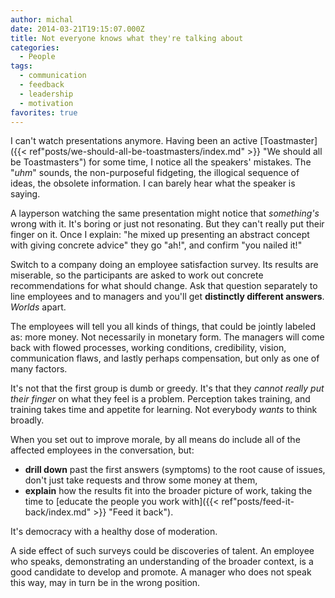 ```yaml
---
author: michal
date: 2014-03-21T19:15:07.000Z
title: Not everyone knows what they're talking about
categories:
  - People
tags:
  - communication
  - feedback
  - leadership
  - motivation
favorites: true
---
```


I can't watch presentations anymore. Having been an active [Toastmaster]({{< ref"posts/we-should-all-be-toastmasters/index.md" >}} "We should all be Toastmasters") for some time, I notice all the speakers' mistakes. The "_uhm_" sounds, the non-purposeful fidgeting, the illogical sequence of ideas, the obsolete information. I can barely hear what the speaker is saying.

<!--more-->

A layperson watching the same presentation might notice that _something's_ wrong with it. It's boring or just not resonating. But they can't really put their finger on it. Once I explain: "he mixed up presenting an abstract concept with giving concrete advice" they go "ah!", and confirm "you nailed it!"

Switch to a company doing an employee satisfaction survey. Its results are miserable, so the participants are asked to work out concrete recommendations for what should change. Ask that question separately to line employees and to managers and you'll get __distinctly different answers__. _Worlds_ apart.

The employees will tell you all kinds of things, that could be jointly labeled as: more money. Not necessarily in monetary form. The managers will come back with flowed processes, working conditions, credibility, vision, communication flaws, and lastly perhaps compensation, but only as one of many factors.

It's not that the first group is dumb or greedy. It's that they _cannot really put their finger_ on what they feel is a problem. Perception takes training, and training takes time and appetite for learning. Not everybody _wants_ to think broadly.

When you set out to improve morale, by all means do include all of the affected employees in the conversation, but:

- __drill down__ past the first answers (symptoms) to the root cause of issues, don't just take requests and throw some money at them,
- __explain__ how the results fit into the broader picture of work, taking the time to [educate the people you work with]({{< ref"posts/feed-it-back/index.md" >}} "Feed it back").

It's democracy with a healthy dose of moderation.

A side effect of such surveys could be discoveries of talent. An employee who speaks, demonstrating an understanding of the broader context, is a good candidate to develop and promote. A manager who does not speak this way, may in turn be in the wrong position.
